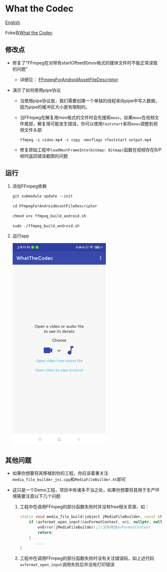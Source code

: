 # What the Codec

[English](README_EN.md)

Foke自[What the Codec](https://github.com/Javernaut/WhatTheCodec)

## 修改点

* 修复了"FFmpeg在对带有startOffset的mov格式的媒体文件时不能正常读取的问题"

  * 详细见： [FFmpegForAndroidAssetFileDescriptor](https://github.com/YiChaoLove/FFmpegForAndroidAssetFileDescriptor)

* 演示了如何使用pipe协议

  * 当使用pipe协议是，我们需要创建一个单独的线程来向pipe中写入数据，因为pipe的缓冲区大小是有限制的。

  * 当FFmpeg在解复用mov格式的文件时会先搜索`moov`，如果`moov`在视频文件尾部，解复用可能发生错误，你可以使用`faststart`来将`moov`调整到视频文件头部

    ```shell
    ffmpeg -i video.mp4 -c copy -movflags +faststart output.mp4
    ```

  * 修复原始工程中`loadNextFrameInto(bitmap: Bitmap)`函数在视频存在B/P帧时返回错误截图的问题

## 运行

1. 添加FFmpeg依赖

   ```
   git submodule update --init
   
   cd FFmpegForAndroidAssetFileDescriptor
   
   chmod u+x ffmpeg_build_android.sh
   
   sudo ./ffmpeg_build_android.sh
   ```

2. 运行app

   <img src="images/screens/device-2021-01-06-111010.png" width="300">

## 其他问题

* 如果你想要将其移植到你的工程，你应该着重关注`media_file_builder_jni.cpp`和`MediaFileBuilder.kt`即可

* 这只是一个Demo工程，项目中有诸多不当之处，如果你想要将其用于生产环境需要注意以下几个问题

  1. 工程中在调用FFmpeg的部分函数失败时并没有free相关资源，如：

     ```c++
     static void media_file_build(jobject jMediaFileBuilder, const char *uri, int mediaStreamsMask, AVFormatContext *avFormatContext) {
         if (avformat_open_input(&avFormatContext, uri, nullptr, nullptr)) {
             onError(jMediaFileBuilder);//没有释放avFormatContext
             return;
         }
     		....
     }
     ```

  2. 工程中在调用FFmpeg的部分函数失败时没有关注错误码，如上述代码`avformat_open_input`调用失败后并没有打印错误

     